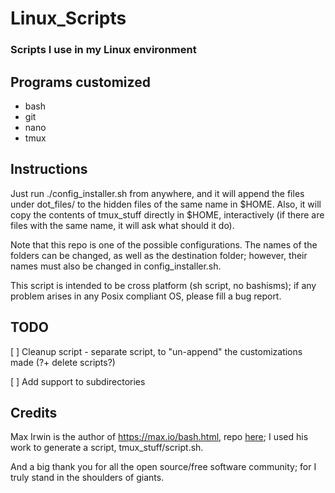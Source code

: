 # Linux_Scripts #

### Scripts I use in my Linux environment ###


## Programs customized ##

 - bash
 - git
 - nano
 - tmux


## Instructions ##

Just run ./config_installer.sh from anywhere, and it will append the
files under dot_files/ to the hidden files of the same name in
$HOME. Also, it will copy the contents of tmux_stuff directly in
$HOME, interactively (if there are files with the same name, it
will ask what should it do).

Note that this repo is one of the possible configurations.
The names of the folders can be changed, as well as the destination
folder; however, their names must also be changed in
config_installer.sh.

This script is intended to be cross platform (sh script, no bashisms);
if any problem arises in any Posix compliant OS, please fill a bug
report.


## TODO ##

  [ ] Cleanup script - separate script, to "un-append" the
      customizations made (?+ delete scripts?)

  [ ] Add support to subdirectories


## Credits ##

Max Irwin is the author of https://max.io/bash.html, repo
[here](https://github.com/binarymax); I used his work to generate a
script, tmux_stuff/script.sh.

And a big thank you for all the open source/free software community;
for I truly stand in the shoulders of giants.
